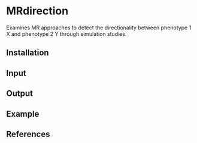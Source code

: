 # MRdirection
Examines MR approaches to detect the directionality between phenotype 1 X and phenotype 2 Y through simulation studies.

## Installation

## Input


## Output

## Example


## References
